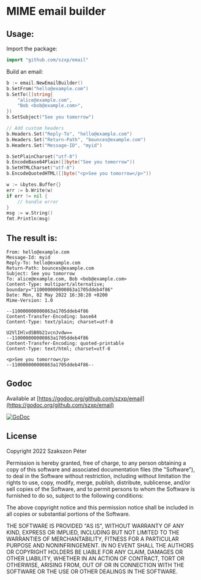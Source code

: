 
# MIME email builder

## Usage:

Import the package:
```go
import "github.com/szxp/email"
```

Build an email:
```go
b := email.NewEmailBuilder()
b.SetFrom("hello@example.com")
b.SetTo([]string{
	"alice@example.com",
	"Bob <bob@example.com>",
})
b.SetSubject("See you tomorrow")

// Add custom headers
b.Headers.Set("Reply-To", "hello@example.com")
b.Headers.Set("Return-Path", "bounces@example.com")
b.Headers.Set("Message-ID", "myid")

b.SetPlainCharset("utf-8")
b.EncodeBase64Plain([]byte("See you tomorrow"))
b.SetHTMLCharset("utf-8")
b.EncodeQuotedHTML([]byte("<p>See you tomorrow</p>"))

w := &bytes.Buffer{}
err := b.Write(w)
if err != nil {
	// handle error
}
msg := w.String()
fmt.Println(msg)
```

## The result is:
```
From: hello@example.com
Message-Id: myid
Reply-To: hello@example.com
Return-Path: bounces@example.com
Subject: See you tomorrow
To: alice@example.com, Bob <bob@example.com>
Content-Type: multipart/alternative; boundary="110000000000863a1705ddeb4f86"
Date: Mon, 02 May 2022 16:38:28 +0200
Mime-Version: 1.0

--110000000000863a1705ddeb4f86
Content-Transfer-Encoding: base64
Content-Type: text/plain; charset=utf-8

U2VlIHlvdSB0b21vcnJvdw==
--110000000000863a1705ddeb4f86
Content-Transfer-Encoding: quoted-printable
Content-Type: text/html; charset=utf-8

<p>See you tomorrow</p>
--110000000000863a1705ddeb4f86--
```

## Godoc
Available at [https://godoc.org/github.com/szxp/email](https://godoc.org/github.com/szxp/email)

[![GoDoc](https://godoc.org/github.com/szxp/email?status.svg)](https://godoc.org/github.com/szxp/email)


## License

Copyright 2022 Szakszon Péter

Permission is hereby granted, free of charge, to any person obtaining a copy of this software and associated documentation files (the "Software"), to deal in the Software without restriction, including without limitation the rights to use, copy, modify, merge, publish, distribute, sublicense, and/or sell copies of the Software, and to permit persons to whom the Software is furnished to do so, subject to the following conditions:

The above copyright notice and this permission notice shall be included in all copies or substantial portions of the Software.

THE SOFTWARE IS PROVIDED "AS IS", WITHOUT WARRANTY OF ANY KIND, EXPRESS OR IMPLIED, INCLUDING BUT NOT LIMITED TO THE WARRANTIES OF MERCHANTABILITY, FITNESS FOR A PARTICULAR PURPOSE AND NONINFRINGEMENT. IN NO EVENT SHALL THE AUTHORS OR COPYRIGHT HOLDERS BE LIABLE FOR ANY CLAIM, DAMAGES OR OTHER LIABILITY, WHETHER IN AN ACTION OF CONTRACT, TORT OR OTHERWISE, ARISING FROM, OUT OF OR IN CONNECTION WITH THE SOFTWARE OR THE USE OR OTHER DEALINGS IN THE SOFTWARE.



